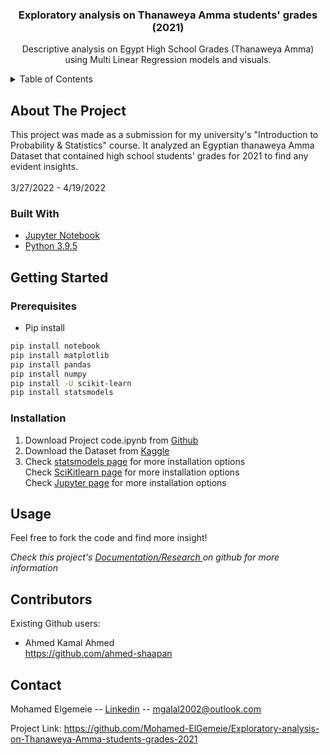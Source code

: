 <h3 align="center">Exploratory analysis on Thanaweya Amma students' grades (2021)</h3>

  <p align="center">
    Descriptive analysis on Egypt High School Grades (Thanaweya Amma) using Multi Linear Regression models and visuals.
</div>


<!-- TABLE OF CONTENTS -->
<details>
  <summary>Table of Contents</summary>
  <ol>
    <li>
      <a href="#about-the-project">About The Project</a>
      <ul>
        <li><a href="#built-with">Built With</a></li>
      </ul>
    </li>
    <li>
      <a href="#getting-started">Getting Started</a>
      <ul>
        <li><a href="#prerequisites">Prerequisites</a></li>
        <li><a href="#installation">Installation</a></li>
      </ul>
    </li>
    <li><a href="#usage">Usage</a></li>
    <li><a href="#contact">Contact</a></li>
  </ol>
</details>



<!-- ABOUT THE PROJECT -->
## About The Project

This project was made as a submission for my university's "Introduction to Probability & Statistics" course. It analyzed an Egyptian thanaweya Amma Dataset that contained high school students' grades for 2021 to find any evident insights.<br><br> 3/27/2022 - 4/19/2022




### Built With

* [Jupyter Notebook](https://jupyter.org/install)
* [Python 3.9.5](https://www.python.org/downloads/release/python-395/)



<!-- GETTING STARTED -->
## Getting Started


### Prerequisites

* Pip install 
 ```sh
pip install notebook
pip install matplotlib
pip install pandas
pip install numpy
pip install -U scikit-learn
pip install statsmodels

  ```

### Installation

1. Download Project code.ipynb from [Github](https://github.com/Mohamed-ElGemeie/Exploratory-analysis-on-Thanaweya-Amma-students-grades-2021/blob/main/Project%20code.ipynb)
2. Download the Dataset from [Kaggle](https://www.kaggle.com/datasets/raamyy/egypt-high-school-grades-sanwya-amma/code)
3. Check [statsmodels page](https://www.statsmodels.org/stable/install.html) for more installation options<br>Check [SciKitlearn page](https://scikit-learn.org/stable/install.html) for more installation options<br>Check [Jupyter page](https://jupyter.org/install) for more installation options



<!-- USAGE EXAMPLES -->
## Usage

Feel free to fork the code and find more insight!

_Check this project's [Documentation/Research ](https://github.com/Mohamed-ElGemeie/Exploratory-analysis-on-Thanaweya-Amma-students-grades-2021/blob/main/Documentation-Math201.pdf) on github for more information_


<!-- Contributors -->
## Contributors
Existing Github users:<br>

* Ahmed Kamal Ahmed <br>
https://github.com/ahmed-shaapan



<!-- CONTACT -->
## Contact

Mohamed Elgemeie -- [Linkedin](https://www.linkedin.com/in/mohamed-elgemeie/) -- mgalal2002@outlook.com

Project Link: https://github.com/Mohamed-ElGemeie/Exploratory-analysis-on-Thanaweya-Amma-students-grades-2021
